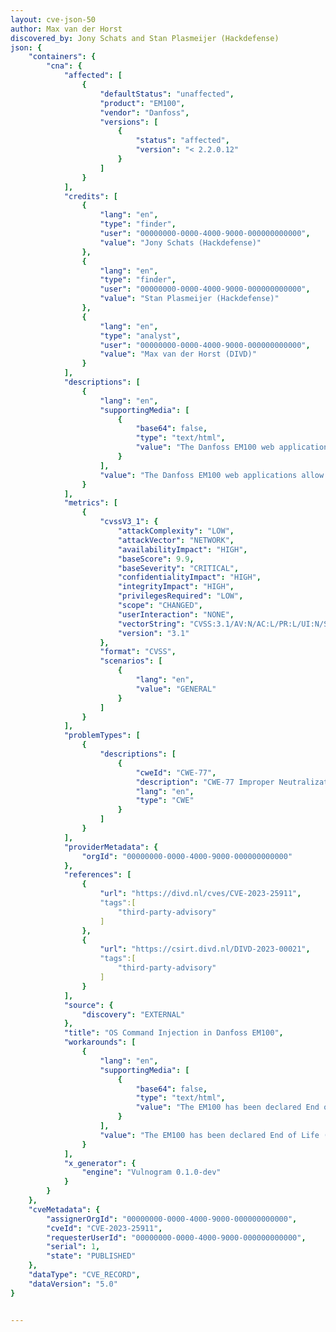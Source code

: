 ```yaml
---
layout: cve-json-50
author: Max van der Horst
discovered_by: Jony Schats and Stan Plasmeijer (Hackdefense)
json: {
    "containers": {
        "cna": {
            "affected": [
                {
                    "defaultStatus": "unaffected",
                    "product": "EM100",
                    "vendor": "Danfoss",
                    "versions": [
                        {
                            "status": "affected",
                            "version": "< 2.2.0.12"
                        }
                    ]
                }
            ],
            "credits": [
                {
                    "lang": "en",
                    "type": "finder",
                    "user": "00000000-0000-4000-9000-000000000000",
                    "value": "Jony Schats (Hackdefense)"
                },
                {
                    "lang": "en",
                    "type": "finder",
                    "user": "00000000-0000-4000-9000-000000000000",
                    "value": "Stan Plasmeijer (Hackdefense)"
                },
                {
                    "lang": "en",
                    "type": "analyst",
                    "user": "00000000-0000-4000-9000-000000000000",
                    "value": "Max van der Horst (DIVD)"
                }
            ],
            "descriptions": [
                {
                    "lang": "en",
                    "supportingMedia": [
                        {
                            "base64": false,
                            "type": "text/html",
                            "value": "The Danfoss EM100 web applications allow for OS command injection through the web application parameters."
                        }
                    ],
                    "value": "The Danfoss EM100 web applications allow for OS command injection through the web application parameters."
                }
            ],
            "metrics": [
                {
                    "cvssV3_1": {
                        "attackComplexity": "LOW",
                        "attackVector": "NETWORK",
                        "availabilityImpact": "HIGH",
                        "baseScore": 9.9,
                        "baseSeverity": "CRITICAL",
                        "confidentialityImpact": "HIGH",
                        "integrityImpact": "HIGH",
                        "privilegesRequired": "LOW",
                        "scope": "CHANGED",
                        "userInteraction": "NONE",
                        "vectorString": "CVSS:3.1/AV:N/AC:L/PR:L/UI:N/S:C/C:H/I:H/A:H",
                        "version": "3.1"
                    },
                    "format": "CVSS",
                    "scenarios": [
                        {
                            "lang": "en",
                            "value": "GENERAL"
                        }
                    ]
                }
            ],
            "problemTypes": [
                {
                    "descriptions": [
                        {
                            "cweId": "CWE-77",
                            "description": "CWE-77 Improper Neutralization of Special Elements used in a Command ('Command Injection')",
                            "lang": "en",
                            "type": "CWE"
                        }
                    ]
                }
            ],
            "providerMetadata": {
                "orgId": "00000000-0000-4000-9000-000000000000"
            },
            "references": [
                {
                    "url": "https://divd.nl/cves/CVE-2023-25911",
                    "tags":[
                        "third-party-advisory"
                    ]
                },
                {
                	"url": "https://csirt.divd.nl/DIVD-2023-00021",
                	"tags":[
                		"third-party-advisory"
                	]
                }
            ],
            "source": {
                "discovery": "EXTERNAL"
            },
            "title": "OS Command Injection in Danfoss EM100",
            "workarounds": [
                {
                    "lang": "en",
                    "supportingMedia": [
                        {
                            "base64": false,
                            "type": "text/html",
                            "value": "The EM100 has been declared End of Life (EOL). Danfoss advises phasing out this type of device."
                        }
                    ],
                    "value": "The EM100 has been declared End of Life (EOL). Danfoss advises phasing out this type of device."
                }
            ],
            "x_generator": {
                "engine": "Vulnogram 0.1.0-dev"
            }
        }
    },
    "cveMetadata": {
        "assignerOrgId": "00000000-0000-4000-9000-000000000000",
        "cveId": "CVE-2023-25911",
        "requesterUserId": "00000000-0000-4000-9000-000000000000",
        "serial": 1,
        "state": "PUBLISHED"
    },
    "dataType": "CVE_RECORD",
    "dataVersion": "5.0"
}


---
```


